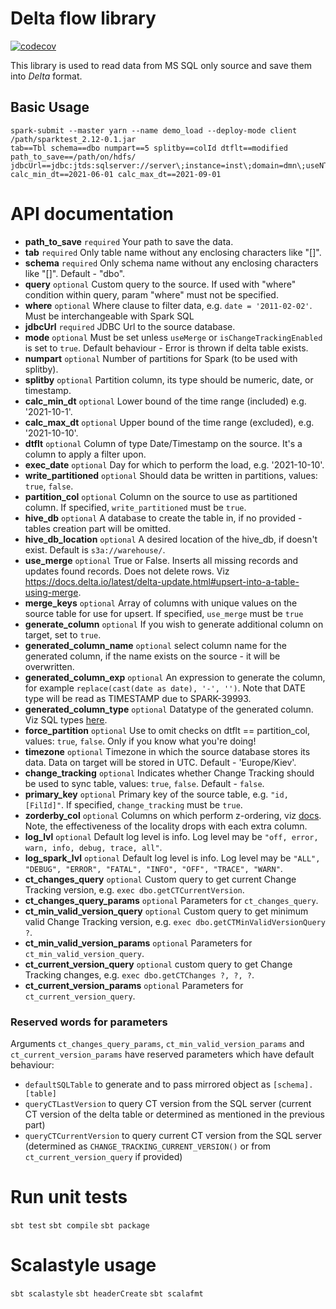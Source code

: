 # Delta flow library
[![codecov](https://codecov.io/github/Temabit-FOZZY-Group/mirroring/branch/develop/graph/badge.svg?token=HT36LXMF80)](https://codecov.io/github/Temabit-FOZZY-Group/mirroring)

This library is used to read data from MS SQL only source and save them into _Delta_ format.

## Basic Usage

```shell script
spark-submit --master yarn --name demo_load --deploy-mode client /path/sparktest_2.12-0.1.jar
tab==Tbl schema==dbo numpart==5 splitby==colId dtflt==modified path_to_save==/path/on/hdfs/
jdbcUrl==jdbc:jtds:sqlserver://server\;instance=inst\;domain=dmn\;useNTLMv2=true\;user=usr\;databasename=db\;password=****** calc_min_dt==2021-06-01 calc_max_dt==2021-09-01
```

# API documentation

* **path_to_save**          `required` Your path to save the data.
* **tab**                   `required` Only table name without any enclosing characters like "[]".
* **schema**                `required` Only schema name without any enclosing characters like "[]". Default - "dbo".
* **query**                 `optional` Custom query to the source. If used with "where" condition within query, param "where" must not be specified.
* **where**                 `optional` Where clause to filter data, e.g. `date = '2011-02-02'`. Must be interchangeable with Spark SQL
* **jdbcUrl**               `required` JDBC Url to the source database.
* **mode**                  `optional` Must be set unless `useMerge` or `isChangeTrackingEnabled` is set to `true`. Default behaviour - Error is thrown if delta table exists.
* **numpart**               `optional` Number of partitions for Spark (to be used with splitby).
* **splitby**               `optional` Partition column, its type should be numeric, date, or timestamp.
* **calc_min_dt**           `optional` Lower bound of the time range (included) e.g. '2021-10-1'.
* **calc_max_dt**           `optional` Upper bound of the time range (excluded), e.g. '2021-10-10'.
* **dtflt**                 `optional` Column of type Date/Timestamp on the source. It's a column to apply a filter upon.
* **exec_date**             `optional` Day for which to perform the load, e.g. '2021-10-10'.
* **write_partitioned**     `optional` Should data be written in partitions, values: `true`, `false`.
* **partition_col**         `optional` Column on the source to use as partitioned column. If specified, `write_partitioned` must be `true`.
* **hive_db**               `optional` A database to create the table in, if no provided - tables creation part will be omitted.
* **hive_db_location**      `optional` A desired location of the hive_db, if doesn't exist. Default is `s3a://warehouse/`.
* **use_merge**             `optional` True or False. Inserts all missing records and updates found records. Does not delete rows. Viz https://docs.delta.io/latest/delta-update.html#upsert-into-a-table-using-merge.
* **merge_keys**            `optional` Array of columns with unique values on the source table for use for upsert. If specified, `use_merge` must be `true`
* **generate_column**       `optional` If you wish to generate additional column on target, set to `true`.
* **generated_column_name** `optional` select column name for the generated column, if the name exists on the source - it will be overwritten.
* **generated_column_exp**  `optional` An expression to generate the column, for example `replace(cast(date as date), '-', '')`. Note that DATE type will be read as TIMESTAMP due to SPARK-39993.
* **generated_column_type** `optional` Datatype of the generated column. Viz SQL types [here](https://spark.apache.org/docs/latest/sql-ref-datatypes.html#supported-data-types).
* **force_partition**       `optional` Use to omit checks on dtflt == partition_col, values: `true`, `false`. Only if you know what you're doing!
* **timezone**              `optional` Timezone in which the source database stores its data. Data on target will be stored in UTC. Default - 'Europe/Kiev'.
* **change_tracking**       `optional` Indicates whether Change Tracking should be used to sync table, values: `true`, `false`. Default - `false`.
* **primary_key**           `optional` Primary key of the source table, e.g. `"id,[FilId]"`. If specified, `change_tracking` must be `true`.
* **zorderby_col**          `optional` Columns on which perform z-ordering, viz [docs](https://docs.delta.io/2.0.0/optimizations-oss.html#z-ordering-multi-dimensional-clustering). Note, the effectiveness of the locality drops with each extra column.
* **log_lvl**               `optional` Default log level is info. Log level may be `"off, error, warn, info, debug, trace, all"`.
* **log_spark_lvl**         `optional` Default log level is info. Log level may be `"ALL", "DEBUG", "ERROR", "FATAL", "INFO", "OFF", "TRACE", "WARN"`.
* **ct_changes_query**            `optional` Custom query to get current Change Tracking version, e.g. `exec dbo.getCTCurrentVersion`.
* **ct_changes_query_params**     `optional` Parameters for `ct_changes_query`.
* **ct_min_valid_version_query**  `optional` Custom query to get minimum valid Change Tracking version, e.g. `exec dbo.getCTMinValidVersionQuery ?`.
* **ct_min_valid_version_params** `optional` Parameters for `ct_min_valid_version_query`.
* **ct_current_version_query**	  `optional` custom query to get Change Tracking changes, e.g. `exec dbo.getCTChanges ?, ?, ?`.
* **ct_current_version_params**	  `optional` Parameters for `ct_current_version_query`.

### Reserved words for parameters

Arguments `ct_changes_query_params`, `ct_min_valid_version_params` and `ct_current_version_params` have reserved parameters which have default behaviour:

  - `defaultSQLTable` to generate and to pass mirrored object as `[schema].[table]`
  - `queryCTLastVersion` to query CT version from the SQL server (current CT version of the delta table or determined as mentioned in the previous part)
  - `queryCTCurrentVersion` to query current CT version from the SQL server (determined as `CHANGE_TRACKING_CURRENT_VERSION()` or from `ct_current_version_query` if provided)

# Run unit tests
`sbt test`
`sbt compile`
`sbt package`
# Scalastyle usage
`sbt scalastyle`
`sbt headerCreate`
`sbt scalafmt`
